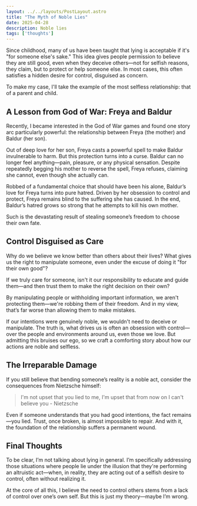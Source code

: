 ```yaml
---
layout: ../../layouts/PostLayout.astro
title: "The Myth of Noble Lies"
date: 2025-04-28
description: Noble lies
tags: ['thoughts']
---
```

Since childhood, many of us have been taught that lying is acceptable if it's "for someone else's sake." This idea gives people permission to believe they are still good, even when they deceive others—not for selfish reasons, they claim, but to protect or help someone else. In most cases, this often satisfies a hidden desire for control, disguised as concern.

To make my case, I'll take the example of the most selfless relationship: that of a parent and child.

## A Lesson from God of War: Freya and Baldur

Recently, I became interested in the God of War games and found one story arc particularly powerful: the relationship between Freya (the mother) and Baldur (her son).

Out of deep love for her son, Freya casts a powerful spell to make Baldur invulnerable to harm. But this protection turns into a curse. Baldur can no longer feel anything—pain, pleasure, or any physical sensation. Despite repeatedly begging his mother to reverse the spell, Freya refuses, claiming she cannot, even though she actually can.

Robbed of a fundamental choice that should have been his alone, Baldur’s love for Freya turns into pure hatred. Driven by her obsession to control and protect, Freya remains blind to the suffering she has caused. In the end, Baldur’s hatred grows so strong that he attempts to kill his own mother.

Such is the devastating result of stealing someone’s freedom to choose their own fate.

## Control Disguised as Care

Why do we believe we know better than others about their lives? What gives us the right to manipulate someone, even under the excuse of doing it "for their own good"?

If we truly care for someone, isn't it our responsibility to educate and guide them—and then trust them to make the right decision on their own?

By manipulating people or withholding important information, we aren't protecting them—we're robbing them of their freedom. And in my view, that’s far worse than allowing them to make mistakes.

If our intentions were genuinely noble, we wouldn't need to deceive or manipulate. The truth is, what drives us is often an obsession with control—over the people and environments around us, even those we love. But admitting this bruises our ego, so we craft a comforting story about how our actions are noble and selfless.

## The Irreparable Damage 

If you still believe that bending someone’s reality is a noble act, consider the consequences from Nietzsche himself:

> I'm not upset that you lied to me, I'm upset that from now on I can't believe you - Nietzsche

Even if someone understands that you had good intentions, the fact remains—you lied. Trust, once broken, is almost impossible to repair. And with it, the foundation of the relationship suffers a permanent wound.

## Final Thoughts

To be clear, I’m not talking about lying in general. I’m specifically addressing those situations where people lie under the illusion that they're performing an altruistic act—when, in reality, they are acting out of a selfish desire to control, often without realizing it.

At the core of all this, I believe the need to control others stems from a lack of control over one’s own self. But this is just my theory—maybe I’m wrong.